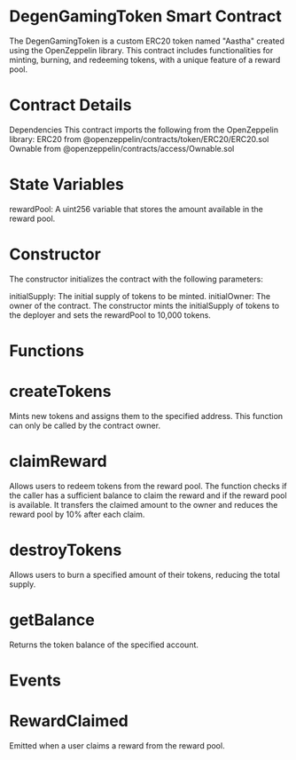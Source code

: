 # DegenGamingToken Smart Contract
The DegenGamingToken is a custom ERC20 token named "Aastha" created using the OpenZeppelin library. This contract includes functionalities for minting, burning, and redeeming tokens, with a unique feature of a reward pool.

# Contract Details
Dependencies
This contract imports the following from the OpenZeppelin library:
ERC20 from @openzeppelin/contracts/token/ERC20/ERC20.sol
Ownable from @openzeppelin/contracts/access/Ownable.sol
# State Variables
rewardPool: A uint256 variable that stores the amount available in the reward pool.
# Constructor
The constructor initializes the contract with the following parameters:

initialSupply: The initial supply of tokens to be minted.
initialOwner: The owner of the contract.
The constructor mints the initialSupply of tokens to the deployer and sets the rewardPool to 10,000 tokens.

# Functions
# createTokens
Mints new tokens and assigns them to the specified address. This function can only be called by the contract owner.

# claimReward
Allows users to redeem tokens from the reward pool. The function checks if the caller has a sufficient balance to claim the reward and if the reward pool is available. It transfers the claimed amount to the owner and reduces the reward pool by 10% after each claim.

# destroyTokens
Allows users to burn a specified amount of their tokens, reducing the total supply.

# getBalance
Returns the token balance of the specified account.

# Events
# RewardClaimed
Emitted when a user claims a reward from the reward pool.
